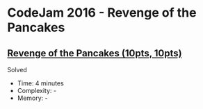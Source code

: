 # CodeJam 2016 - Revenge of the Pancakes

## [Revenge of the Pancakes (10pts, 10pts)](https://codingcompetitions.withgoogle.com/codejam/round/0000000000201bee/0000000000201d17)

Solved

* Time: 4 minutes
* Complexity: -
* Memory: -
